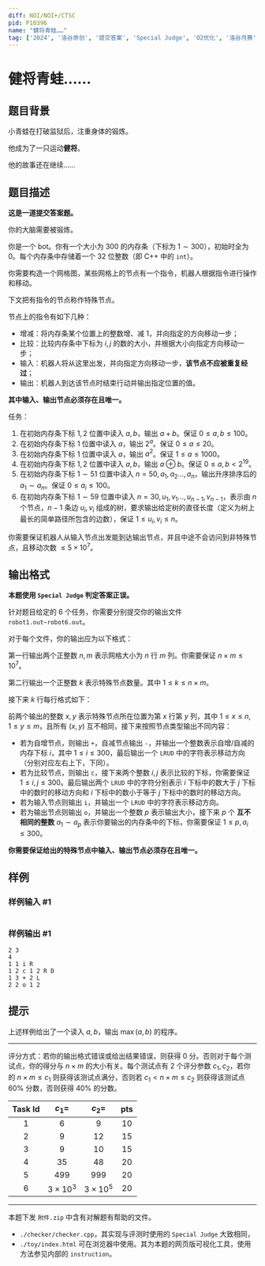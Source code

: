 ```yaml
---
diff: NOI/NOI+/CTSC
pid: P10396
name: "健将青蛙……"
tag: ['2024', '洛谷原创', '提交答案', 'Special Judge', 'O2优化', '洛谷月赛']
---
```

# 健将青蛙……
## 题目背景

小青蛙在打破监狱后，注重身体的锻炼。

他成为了一只运动**健将**。

他的故事还在继续……
## 题目描述

**这是一道提交答案题。**

你的大脑需要被锻炼。

你是一个 bot。你有一个大小为 $300$ 的内存条（下标为 $1\sim 300$），初始时全为 $0$。每个内存条中存储着一个 $32$ 位整数（即 C++ 中的 `int`）。

你需要构造一个网格图，某些网格上的节点有一个指令，机器人根据指令进行操作和移动。

下文把有指令的节点称作特殊节点。

节点上的指令有如下几种：

- 增减：将内存条某个位置上的整数增、减 $1$，并向指定的方向移动一步；
- 比较：比较内存条中下标为 $i,j$ 的数的大小，并根据大小向指定方向移动一步；
- 输入：机器人将从这里出发，并向指定方向移动一步，**该节点不应被重复经过**；
- 输出：机器人到达该节点时结束行动并输出指定位置的值。

**其中输入、输出节点必须存在且唯一。**

任务：

1. 在初始内存条下标 $1,2$ 位置中读入 $a,b$，输出 $a+b$。保证 $0\leq a,b\leq 100$。
2. 在初始内存条下标 $1$ 位置中读入 $a$，输出 $2^a$。保证 $0\leq a\leq 20$。
3. 在初始内存条下标 $1$ 位置中读入 $a$，输出 $a^2$。保证 $1\leq a\leq 1000$。
4. 在初始内存条下标 $1,2$ 位置中读入 $a,b$，输出 $a\oplus b$。保证 $0\leq a,b<2^{19}$。
5. 在初始内存条下标 $1\sim 51$ 位置中读入 $n=50,a_1,a_2\dotsc,a_n$，输出升序排序后的 $a_1\sim a_n$。保证 $0\leq a_i\leq100$。
6. 在初始内存条下标 $1\sim 59$ 位置中读入 $n=30,u_1,v_1\dotsc,u_{n-1},v_{n-1}$，表示由 $n$ 个节点，$n-1$ 条边 $u_i,v_i$ 组成的树，要求输出给定树的直径长度（定义为树上最长的简单路径所包含的边数），保证 $1\leq u_i,v_i\leq n$。

你需要保证机器人从输入节点出发能到达输出节点，并且中途不会访问到非特殊节点，且移动次数 $\leq 5\times 10^7$。
## 输出格式

**本题使用 `Special Judge` 判定答案正误。**

针对题目给定的 $6$ 个任务，你需要分别提交你的输出文件 `robot1.out~robot6.out`。

对于每个文件，你的输出应为以下格式：

第一行输出两个正整数 $n,m$ 表示网格大小为 $n$ 行 $m$ 列。你需要保证 $n\times m\leq 10^7$。

第二行输出一个正整数 $k$ 表示特殊节点数量。其中 $1\leq k \leq n \times m$。

接下来 $k$ 行每行格式如下：

前两个输出的整数 $x,y$ 表示特殊节点所在位置为第 $x$ 行第 $y$ 列，其中 $1\leq x\leq n,1\leq y\leq m$，且所有 $(x,y)$ 互不相同，接下来按照节点类型输出不同内容：

- 若为自增节点，则输出 `+`，自减节点输出 `-`，并输出一个整数表示自增/自减的内存下标 $i$，其中 $1\leq i\leq 300$，最后输出一个 `LRUD` 中的字符表示移动方向（分别对应左右上下，下同）。
- 若为比较节点，则输出 `c`，接下来两个整数 $i,j$ 表示比较的下标，你需要保证 $1\leq i,j\leq 300$。最后输出两个 `LRUD` 中的字符分别表示 $i$ 下标中的数大于 $j$ 下标中的数时的移动方向和 $i$ 下标中的数小于等于 $j$ 下标中的数时的移动方向。
- 若为输入节点则输出 `i`，并输出一个 `LRUD` 中的字符表示移动方向。
- 若为输出节点则输出 `o`，并输出一个整数 $p$ 表示输出大小，接下来 $p$ 个 **互不相同的整数** $a_1\sim a_p$ 表示你要输出的内存条中的下标，你需要保证 $1\leq p,a_i\leq 300$。

**你需要保证给出的特殊节点中输入、输出节点必须存在且唯一。**
## 样例

### 样例输入 #1
```

```
### 样例输出 #1
```
2 3
4
1 1 i R
1 2 c 1 2 R D
1 3 + 2 L
2 2 o 1 2
```
## 提示

上述样例给出了一个读入 $a,b$，输出 $\max(a,b)$ 的程序。

------------


评分方式：若你的输出格式错误或给出结果错误，则获得 $0$ 分。否则对于每个测试点，你的得分与 $n\times m$ 的大小有关。每个测试点有 $2$ 个评分参数 $c_1,c_2$，若你的 $n\times m\leq c_1$ 则获得该测试点满分，否则若 $c_1< n\times m\leq c_2$ 则获得该测试点 $60\%$ 分数，否则获得 $40\%$ 的分数。

| Task Id | $c_1 =$ | $c_2 =$ | pts |
| :----------: | :----------: | :----------: | :----------: |
| 1 | $6$ | $9$ | $10$ |
| 2 | $9$ | $12$ | $15$ |
| 3 | $9$ | $10$ | $15$ |
| 4 | $35$ | $48$ | $20$ |
| 5 | $499$ | $999$ | $20$ |
| 6 | $3\times 10^3$ | $3\times 10^5$ | $20$ |



------------

本题下发 `附件.zip` 中含有对解题有帮助的文件。

- `./checker/checker.cpp`，其实现与评测时使用的 `Special Judge` 大致相同，
- `./toy/index.html` 可在浏览器中使用。其为本题的网页版可视化工具，使用方法参见内部的 `instruction`。
